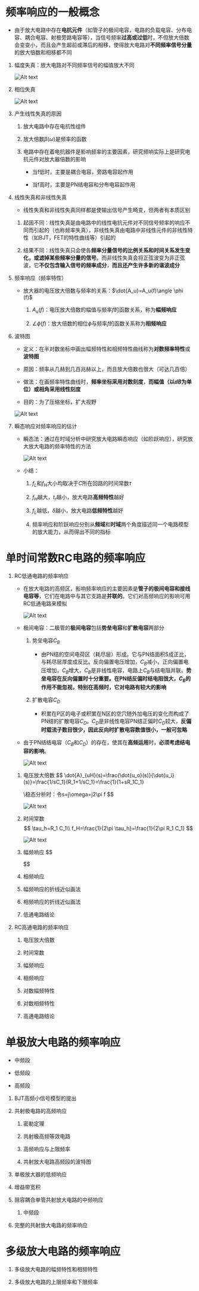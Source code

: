 # 频率响应的一般概念

* 由于放大电路中存在**电抗元件**（如管子的极间电容，电路的负载电容、分布电容、耦合电容、射极旁路电容等），当信号频率**过高或过低**时，不但放大倍数会变变小，而且会产生超前或滞后的相移，使得放大电路对**不同频率信号分量**的放大倍数和相移都不同

1. 幅度失真：放大电路对不同频率信号的幅值放大不同

    ![Alt text](image-409.png)

2. 相位失真

    ![Alt text](image-418.png)

3. 产生线性失真的原因
    1. 放大电路中存在电抗性组件

    2. 放大倍数$\beta(\omega)$是频率的函数

    3. 电路中存在着电抗器件是影响频率的主要因素，研究频响实际上是研究电抗元件对放大器倍数的影响
        * 当f低时，主要是耦合电容，旁路电容起作用

        * 当f高时，主要是PN结电容和分布电容起作用

4. 线性失真和非线性失真
    * 线性失真和非线性失真同样都是使输出信号产生畸变，但两者有本质区别
    
    1. 起因不同：线性失真是由电路中的线性电抗元件对不同信号频率的响应不同而引起的（也称频率失真），非线性失真由电路中非线性元件的非线性特性（如BJT，FET的特性曲线等）引起的 

    2. 结果不同：线性失真只会使各**频率分量信号的比例关系和时间关系发生变化，或滤掉某些频率分量的信号**。而非线性失真会将正弦波变为非正弦波，它**不仅包含输入信号的频率成分**，**而且还产生许多新的谐波成分**

5. 频率响应（频率特性）
    * 放大器的电压放大倍数与频率的关系：$\dot{A_u}=A_u(f)\angle \phi (f)$
        1. $A_u(f)$：电压放大倍数的幅值与频率$f$的函数关系，称为**幅频响应**

        2. $\angle\phi(f)$：放大倍数的相位$\phi$与频率$f$的函数关系称为**相频响应**

6. 波特图
    * 定义：在半对数坐标中画出幅频特性和相频特性曲线称为**对数频率特性**或**波特图**

    * 原因：频率从几赫到几百兆赫以上，而且放大倍数也很大（可达几百倍）

    * 做法：在画频率特性曲线时，**频率坐标采用对数刻度**，**而幅值（以$dB$为单位）**或**相角采用线性刻度**

    * 目的：为了压缩坐标，扩大视野

    ![Alt text](image-419.png)

7. 瞬态响应对频率响应的估计
    * 瞬态法：通过在时域分析中研究放大电路瞬态响应（如阶跃响应），研究放大放大电路的频率特性的方法

        ![Alt text](image-420.png)

    * 小结：
        1. $f_L$和$f_H$大小均取决于$C$所在回路的时间常数$\tau$

        2. $f_H$越大，$t_r$越小，放大电路**高频特性**越好

        3. $f_L$越低，$\delta$越小，放大电路**低频特性**越好

        4. 频率响应和阶跃响应分别从**频域**和**时域**两个角度描述同一个电路模型的放大能力，从而得出不同的指标

# 单时间常数RC电路的频率响应
1. RC低通电路的频率响应
    * 在放大电路的高频区，影响频率响应的主要因素是**管子的极间电容和接线电容等**，它们在电路中与其它支路是**并联的**。它们对高频响应的影响可用RC低通电路来模拟

        ![Alt text](image-421.png)

    * 极间电容：二极管的**极间电容**包括**势垒电容**和**扩散电容**两部分
        1. 势垒电容$C_B$
            * 由PN结的空间电荷区（耗尽层）形成。它与PN结面积S成正比，与耗尽层厚度成反比。反向偏置电压增加，$C_B$减小，正向偏置电压增加，$C_B$增大，$C_B$是非线性电容，电路上$C_B$与结电阻并联。**势垒电容在反向偏置时十分重要。在PN结反偏时结电阻很大，$C_B$的作用不能忽视，特别在高频时，它对电路有较大的影响**

        2. 扩散电容$C_D$
            * 积累在P区的电子或积累在N区的空穴随外加电压的变化而构成了PN结的扩散电容$C_D$。$C_D$是非线性电容PN结正偏时$C_D$较大，**反偏时载流子数目很少，因此反向时扩散电容数值很小，一般可忽略**
    
    * 由于PN结结电容（$C_B$和$C_D$）的存在，使其在**高频运用**时，**必须考虑结电容的影响**。

        ![Alt text](image-422.png)
    
    1. 电压放大倍数
        $$
        \dot{A}_{uH}(s)=\frac{\dot{u_o}(s)}{\dot{u_i}(s)}=\frac{1/sC_1}{R_1+1/sC_1}=\frac{1}{1+sR_1C_1}
        
        \\稳态分析时：令s=j\omega=j2\pi f
        $$

        ![Alt text](image-423.png)

    2. 时间常数
        $$
        \tau_h=R_1 C_1\\
        f_H=\frac{1}{2\pi \tau_h}=\frac{1}{2\pi R_1 C_1}
        $$

        ![Alt text](image-424.png)

    3. 幅频响应
        $$
        
        $$

    4. 相频响应

    5. 幅频响应的折线近似画法

    6. 相频响应的折线近似画法

    7. 低通电路结论

2. RC高通电路的频率响应
    1. 电压放大倍数

    2. 时间常数

    3. 幅频响应

    4. 相频响应

    5. 对数幅频特性

    6. 对数相频特性

    7. 高通电路结论


# 单极放大电路的频率响应
* 中频段

* 低频段

* 高频段

1. BJT高频小信号模型的提出

2. 共射极电路的高频响应
    1. 密勒定理

    2. 共射极高频等效电路

    3. 高频响应与上限频率

    4. 共射放大电路高频段的波特图

3. 单极放大器的低频响应

4. 增益带宽积

5. 阻容耦合单管共射放大电路的中频响应
    1. 中频段

6. 完整的共射放大电路的频率响应

# 多级放大电路的频率响应
1. 多级放大电路的幅频特性和相频特性

2. 多级放大电路的上限频率和下限频率